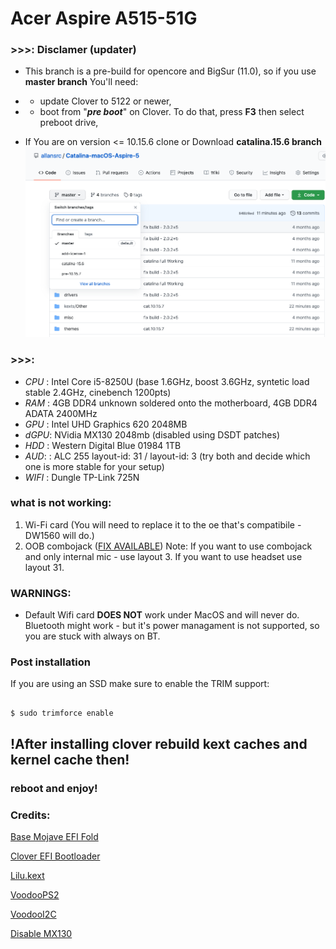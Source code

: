 #

# Acer Aspire A515-51G

### >>>: Disclamer (updater)

- This branch is a pre-build for opencore and BigSur (11.0), so if you use **master branch** You'll need:
- - update Clover to 5122 or newer,
- - boot from "**_pre boot_**" on Clover. To do that, press **F3** then select preboot drive,

- If You are on version <= 10.15.6 clone or Download **catalina.15.6 branch**
  <img src="./ss/22.png" width="650">

### >>>:

- _CPU_ : Intel Core i5-8250U (base 1.6GHz, boost 3.6GHz, syntetic load stable 2.4GHz, cinebench 1200pts)
- _RAM_ : 4GB DDR4 unknown soldered onto the motherboard, 4GB DDR4 ADATA 2400MHz
- _GPU_ : Intel UHD Graphics 620 2048MB
- _dGPU_: NVidia MX130 2048mb (disabled using DSDT patches)
- _HDD_ : Western Digital Blue 01984 1TB
- _AUD_: : ALC 255 layout-id: 31 / layout-id: 3 (try both and decide which one is more stable for your setup)
- _WIFI_ : Dungle TP-Link 725N

### what is not working:

1. Wi-Fi card (You will need to replace it to the oe that's compatibile - DW1560 will do.)
2. OOB combojack ([FIX AVAILABLE](https://github.com/hackintosh-stuff/ComboJack))
   Note: If you want to use combojack and only internal mic - use layout 3. If you want to use headset use layout 31.

### WARNINGS:

- Default Wifi card **DOES NOT** work under MacOS and will never do. Bluetooth might work - but it's power managament is not supported, so you are stuck with always on BT.

### Post installation

If you are using an SSD make sure to enable the TRIM support:

```

$ sudo trimforce enable

```

## !After installing clover rebuild kext caches and kernel cache then!

### reboot and enjoy!

### Credits:

[Base Mojave EFI Fold](https://github.com/h-okon/Acer-Aspire-A515-Hackintosh)

[Clover EFI Bootloader](https://github.com/Clover-EFI-Bootloader/clover)

[Lilu.kext](https://github.com/acidanthera/Lilu/releases)

[VoodooPS2](https://github.com/RehabMan/OS-X-Voodoo-PS2-Controller)

[VoodooI2C](https://github.com/alexandred/VoodooI2C)

[Disable MX130](https://www.tonymacx86.com/threads/guide-disabling-discrete-graphics-in-dual-gpu-laptops.163772/)
